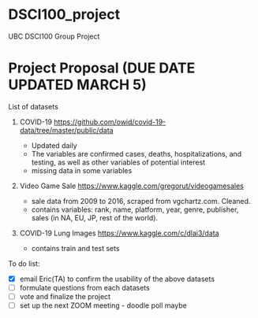 # DSCI100_project
UBC DSCI100 Group Project

# Project Proposal (DUE DATE UPDATED MARCH 5)
List of datasets
1. COVID-19 https://github.com/owid/covid-19-data/tree/master/public/data
   - Updated daily
   - The variables are confirmed cases, deaths, hospitalizations, and testing, as well as other variables of potential interest
   - missing data in some variables
  
2. Video Game Sale https://www.kaggle.com/gregorut/videogamesales
   - sale data from 2009 to 2016, scraped from vgchartz.com. Cleaned.
   - contains variables: rank, name, platform, year, genre, publisher, sales (in NA, EU, JP, rest of the world).
   
3. COVID-19 Lung Images https://www.kaggle.com/c/dlai3/data
   - contains train and test sets

To do list:
- [x] email Eric(TA) to confirm the usability of the above datasets
- [ ] formulate questions from each datasets
- [ ] vote and finalize the project
- [ ] set up the next ZOOM meeting - doodle poll maybe
